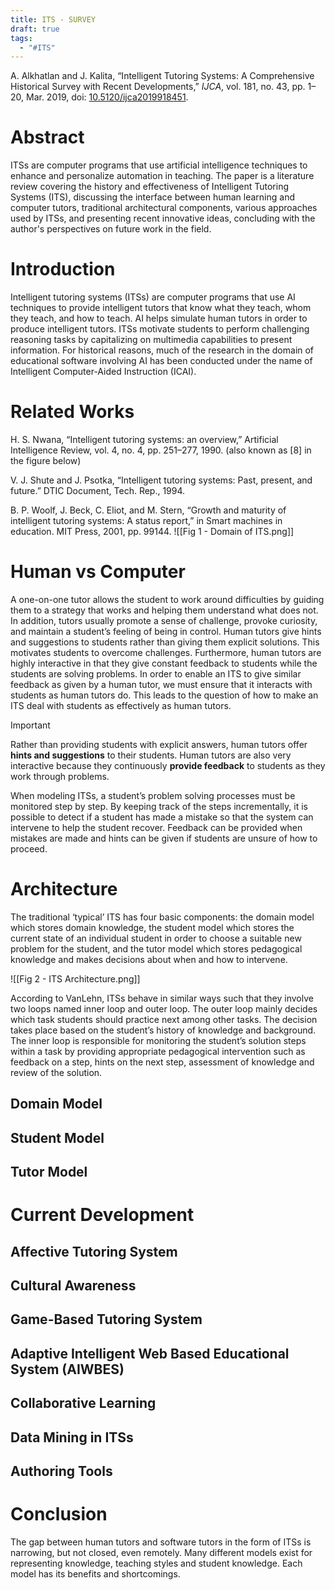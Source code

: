 ```yaml
---
title: ITS - SURVEY
draft: true
tags:
  - "#ITS"
---
```


A. Alkhatlan and J. Kalita, “Intelligent Tutoring Systems: A Comprehensive Historical Survey with Recent Developments,” _IJCA_, vol. 181, no. 43, pp. 1–20, Mar. 2019, doi: [10.5120/ijca2019918451](https://doi.org/10.5120/ijca2019918451).

# Abstract

ITSs are computer programs that use artificial intelligence techniques to enhance and personalize automation in teaching. The paper is a literature review covering the history and effectiveness of Intelligent Tutoring Systems (ITS), discussing the interface between human learning and computer tutors, traditional architectural components, various approaches used by ITSs, and presenting recent innovative ideas, concluding with the author's perspectives on future work in the field.

# Introduction

Intelligent tutoring systems (ITSs) are computer programs that use AI techniques to provide intelligent tutors that know what they teach, whom they teach, and how to teach. AI helps simulate human tutors in order to produce intelligent tutors. ITSs motivate students to perform challenging reasoning tasks by capitalizing on multimedia capabilities to present information. For historical reasons, much of the research in the domain of educational software involving AI has been conducted under the name of Intelligent Computer-Aided Instruction (ICAI).

# Related Works
H. S. Nwana, “Intelligent tutoring systems: an overview,” Artificial Intelligence Review, vol. 4, no. 4, pp. 251–277, 1990. (also known as \[8] in the figure below)

V. J. Shute and J. Psotka, “Intelligent tutoring systems: Past, present, and future.” DTIC Document, Tech. Rep., 1994.

B. P. Woolf, J. Beck, C. Eliot, and M. Stern, “Growth and maturity of intelligent tutoring systems: A status report,” in Smart machines in education. MIT Press, 2001, pp. 99144.
![[Fig 1 - Domain of ITS.png]]

# Human vs Computer

A one-on-one tutor allows the student to work around difficulties by guiding them to a strategy that works and helping them understand what does not. In addition, tutors usually promote a sense of challenge, provoke curiosity, and maintain a student’s feeling of being in control. Human tutors give hints and suggestions to students rather than giving them explicit solutions. This motivates students to overcome challenges. Furthermore, human tutors are highly interactive in that they give constant feedback to students while the students are solving problems. In order to enable an ITS to give similar feedback as given by a human tutor, we must ensure that it interacts with students as human tutors do. This leads to the question of how to make an ITS deal with students as effectively as human tutors.

> [!important]
> Rather than providing students with explicit answers, human tutors offer **hints and suggestions** to their students. Human tutors are also very interactive because they continuously **provide feedback** to students as they work through problems.

When modeling ITSs, a student’s problem solving processes must be monitored step by step. By keeping track of the steps incrementally, it is possible to detect if a student has made a mistake so that the system can intervene to help the student recover. Feedback can be provided when mistakes are made and hints can be given if students are unsure of how to proceed.



# Architecture

The traditional ‘typical’ ITS has four basic components: the domain model which stores domain knowledge, the student model which stores the current state of an individual student in order to choose a suitable new problem for the student, and the tutor model which stores pedagogical knowledge and makes decisions about when and how to intervene.

![[Fig 2 - ITS Architecture.png]]

According to VanLehn, ITSs behave in similar ways such that they involve two loops named inner loop and outer loop. The outer loop mainly decides which task students should practice next among other tasks. The decision takes place based on the student’s history of knowledge and background. The inner loop is responsible for monitoring the student’s solution steps within a task by providing appropriate pedagogical intervention such as feedback on a step, hints on the next step, assessment of knowledge and review of the solution.

## Domain Model
## Student Model
## Tutor Model


# Current Development
## Affective Tutoring System
## Cultural Awareness
## Game-Based Tutoring System
## Adaptive Intelligent Web Based Educational System (AIWBES)
## Collaborative Learning
## Data Mining in ITSs
## Authoring Tools

# Conclusion
The gap between human tutors and software tutors in the form of ITSs is narrowing, but not closed, even remotely. Many different models exist for representing knowledge, teaching styles and student knowledge. Each model has its benefits and shortcomings.



